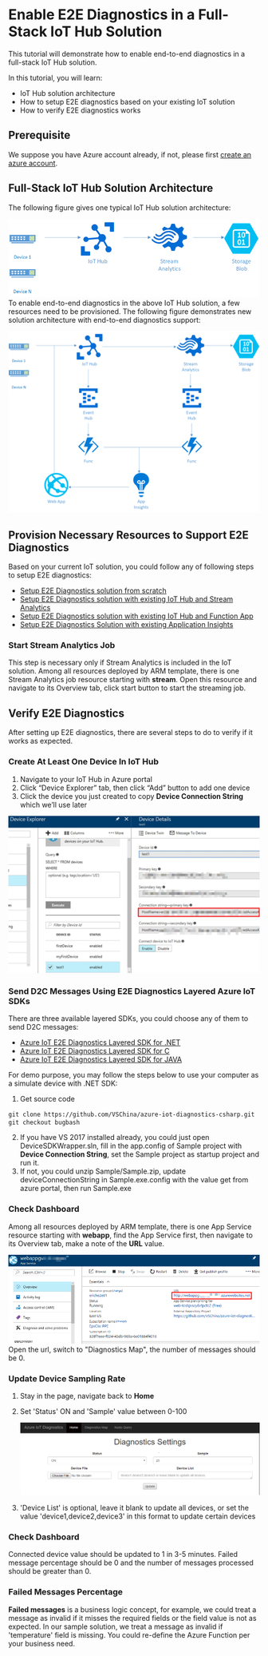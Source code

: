 # Enable E2E Diagnostics in a Full-Stack IoT Hub Solution

This tutorial will demonstrate how to enable end-to-end diagnostics in a full-stack IoT Hub solution.

In this tutorial, you will learn:
* IoT Hub solution architecture
* How to setup E2E diagnostics based on your existing IoT solution
* How to verify E2E diagnostics works

## Prerequisite
We suppose you have Azure account already, if not, please first [create an azure account](https://azure.microsoft.com/en-us/free/).

## Full-Stack IoT Hub Solution Architecture
The following figure gives one typical IoT Hub solution architecture:

   ![](./images/IoTHubSolution.png)
To enable end-to-end diagnostics in the above IoT Hub solution, a few resources need to be provisioned. The following figure demonstrates new solution architecture with end-to-end diagnostics support:

   ![](./images/IoTHubSolution_E2EDiag.png)

## Provision Necessary Resources to Support E2E Diagnostics
Based on your current IoT solution, you could follow any of following steps to setup E2E diagnostics:
- [Setup E2E Diagnostics solution from scratch](./Guide%20to%20Setup%20E2E%20Diagnostics%20Solution%20from%20Scratch.md)
- [Setup E2E Diagnostics solution with existing IoT Hub and Stream Analytics](./Guide%20to%20Setup%20E2E%20Diagnostics%20Solution%20With%20Existing%20IoT%20Hub%20and%20Stream%20Analytics.md)
- [Setup E2E Diagnostics solution with existing IoT Hub and Function App](./Guide%20to%20Setup%20E2E%20Diagnostics%20Solution%20with%20Existing%20IoT%20Hub%20and%20Function%20App.md)
- [Setup E2E Diagnostics Solution with existing Application Insights](./Guide%20to%20Setup%20E2E%20Diagnostics%20Solution%20With%20Existing%20Application%20Insights.md)

### Start Stream Analytics Job
This step is necessary only if Stream Analytics is included in the IoT solution.
Among all resources deployed by ARM template, there is one Stream Analytics job resource starting with **stream**. Open this resource and navigate to its Overview tab, click start button to start the streaming job.

## Verify E2E Diagnostics
After setting up E2E diagnostics, there are several steps to do to verify if it works as expected.

### Create At Least One Device In IoT Hub
1. Navigate to your IoT Hub in Azure portal
2. Click “Device Explorer” tab, then click “Add” button to add one device
3. Click the device you just created to copy **Device Connection String** which we’ll use later

 ![](./images/Create_Device.jpg)

### Send D2C Messages Using E2E Diagnostics Layered Azure IoT SDKs
There are three available layered SDKs, you could choose any of them to send D2C messages:
- [Azure IoT E2E Diagnostics Layered SDK for .NET](https://github.com/VSChina/azure-iot-diagnostics-csharp)
- [Azure IoT E2E Diagnostics Layered SDK for C](https://github.com/erich-wang/azure-iot-sdk-c/tree/e2e-diag)
- [Azure IoT E2E Diagnostics Layered SDK for JAVA](https://github.com/VSChina/azure-iot-diagnostics-java)

For demo purpose, you may follow the steps below to use your computer as a simulate device with .NET SDK:
1. Get source code
```
git clone https://github.com/VSChina/azure-iot-diagnostics-csharp.git
git checkout bugbash
```
2. If you have VS 2017 installed already, you could just open DeviceSDKWrapper.sln, fill in the app.config of Sample project with **Device Connection String**, set the Sample project as startup project and run it.
3. If not, you could unzip Sample/Sample.zip, update deviceConnectionString in Sample.exe.config with the value get from azure portal, then run Sample.exe

### Check Dashboard
Among all resources deployed by ARM template, there is one App Service resource starting with **webapp**, find the App Service first, then navigate to its Overview tab, make a note of the **URL** value.

   ![](images/Dashboard.png)
Open the url, switch to "Diagnostics Map", the number of messages should be 0.

### Update Device Sampling Rate
1. Stay in the page, navigate back to **Home**
2. Set 'Status' ON and 'Sample' value between 0-100

   ![](./images/Configure_Sample.png)
3. 'Device List' is optional, leave it blank to update all devices, or set the value 'device1,device2,device3' in this format to update certain devices

### Check Dashboard
Connected device value should be updated to 1 in 3-5 minutes. Failed message percentage should be 0 and the number of messages processed should be greater than 0.

### Failed Messages Percentage
**Failed messages** is a business logic concept, for example, we could treat a message as invalid if it misses the required fields or the field value is not as expected.
In our sample solution, we treat a message as invalid if 'temperature' field is missing. You could re-define the Azure Function per your business need.
